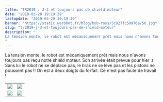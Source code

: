 ```yaml
---
title: "TR2019 : J-3 et toujours pas de shield moteur"
date: "2019-03-20 19:19:39"
lastupdate: "2019-03-20 19:19:39"
banner: "https://static.werobot.fr/blog/bob-ross/5c927fc59976a/50.jpg"
slug: "tr2019-j-3-et-toujours-pas-de-shield-moteur"
description: " 
La tension monte, le robot est mécaniquement prêt mais nous n'avons toujours pas reçu notre shield moteur. Son arrivée était prévue pour hier :(
"
---
```

La tension monte, le robot est mécaniquement prêt mais nous n'avons toujours pas reçu notre shield moteur. Son arrivée était prévue pour hier :(
Sans lui le robot ne se déplace pas, le bras ne se lève pas et les pistons ne poussent pas !!
On est à deux doigts du forfait.
Ce n'est pas faute de travail !
<table style="color: black">
<tr>
<td><img src="https://static.werobot.fr/blog/bob-ross/5c92807c1a9d7/50.jpg"></td>
<td><img src="https://static.werobot.fr/blog/bob-ross/5c928057d1f1e/50.jpg"></td>
</tr>
<tr>
<td><img src="https://static.werobot.fr/blog/bob-ross/5c92800e79768/50.jpg"></td>
<td><img src="https://static.werobot.fr/blog/bob-ross/5c92802ef3eb7/50.jpg"></td>
</tr>
</table>
    